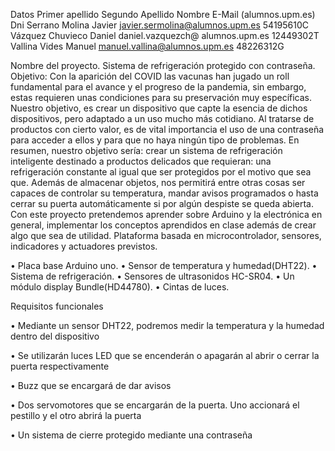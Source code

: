 Datos
Primer apellido	Segundo Apellido	Nombre	E-Mail (alumnos.upm.es)           Dni 
Serrano         Molina	          Javier	javier.sermolina@alumnos.upm.es	  54195610C
Vázquez	        Chuvieco	        Daniel	daniel.vazquezch@ alumnos.upm.es  12449302T
Vallina	        Vides 	          Manuel	manuel.vallina@alumnos.upm.es   	48226312G

Nombre del proyecto.
Sistema de refrigeración protegido con contraseña.
Objetivo: 
Con la aparición del COVID las vacunas han jugado un roll fundamental para el avance y el progreso de la pandemia, sin embargo, estas requieren unas condiciones para su preservación muy específicas. Nuestro objetivo, es crear un dispositivo que capte la esencia de dichos dispositivos, pero adaptado a un uso mucho más cotidiano. Al tratarse de productos con cierto valor, es de vital importancia el uso de una contraseña para acceder a ellos y para que no haya ningún tipo de problemas. 
En resumen, nuestro objetivo sería: crear un sistema de refrigeración inteligente destinado a productos delicados que requieran: una refrigeración constante al igual que ser protegidos por el motivo que sea que. Además de almacenar objetos, nos permitirá entre otras cosas ser capaces de controlar su temperatura, mandar avisos programados o hasta cerrar su puerta automáticamente si por algún despiste se queda abierta.
Con este proyecto pretendemos aprender sobre Arduino y la electrónica en general, implementar los conceptos aprendidos en clase además de crear algo que sea de utilidad.
Plataforma basada en microcontrolador, sensores, indicadores y actuadores previstos.

•	Placa base Arduino uno.
•	Sensor de temperatura y humedad(DHT22).
•	Sistema de refrigeración.
•	Sensores de ultrasonidos HC-SR04.
•	Un módulo display Bundle(HD44780).
•	Cintas de luces.


Requisitos funcionales

•	Mediante un sensor DHT22, podremos medir la temperatura y la humedad dentro del dispositivo

•	Se utilizarán luces LED que se encenderán o apagarán al abrir o cerrar la puerta respectivamente

•	 Buzz que se encargará de dar avisos

•	Dos servomotores que se encargarán de la puerta. Uno accionará el pestillo y el otro abrirá la puerta

•	Un sistema de cierre protegido mediante una contraseña




